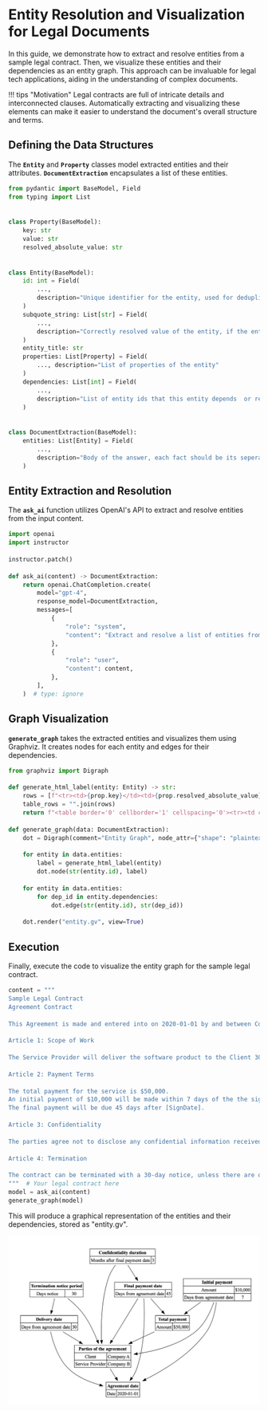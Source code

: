 # Entity Resolution and Visualization for Legal Documents

In this guide, we demonstrate how to extract and resolve entities from a sample legal contract. Then, we visualize these entities and their dependencies as an entity graph. This approach can be invaluable for legal tech applications, aiding in the understanding of complex documents.

!!! tips "Motivation"
    Legal contracts are full of intricate details and interconnected clauses. Automatically extracting and visualizing these elements can make it easier to understand the document's overall structure and terms.

## Defining the Data Structures

The **`Entity`** and **`Property`** classes model extracted entities and their attributes. **`DocumentExtraction`** encapsulates a list of these entities.

```python
from pydantic import BaseModel, Field
from typing import List


class Property(BaseModel):
    key: str
    value: str
    resolved_absolute_value: str


class Entity(BaseModel):
    id: int = Field(
        ...,
        description="Unique identifier for the entity, used for deduplication, design a scheme allows multiple entities",
    )
    subquote_string: List[str] = Field(
        ...,
        description="Correctly resolved value of the entity, if the entity is a reference to another entity, this should be the id of the referenced entity, include a few more words before and after the value to allow for some context to be used in the resolution",
    )
    entity_title: str
    properties: List[Property] = Field(
        ..., description="List of properties of the entity"
    )
    dependencies: List[int] = Field(
        ...,
        description="List of entity ids that this entity depends  or relies on to resolve it",
    )


class DocumentExtraction(BaseModel):
    entities: List[Entity] = Field(
        ...,
        description="Body of the answer, each fact should be its seperate object with a body and a list of sources",
    )
```

## Entity Extraction and Resolution

The **`ask_ai`** function utilizes OpenAI's API to extract and resolve entities from the input content.

```python
import openai
import instructor

instructor.patch()

def ask_ai(content) -> DocumentExtraction:
    return openai.ChatCompletion.create(
        model="gpt-4",
        response_model=DocumentExtraction,
        messages=[
            {
                "role": "system",
                "content": "Extract and resolve a list of entities from the following document:",
            },
            {
                "role": "user",
                "content": content,
            },
        ],
    )  # type: ignore
```

## Graph Visualization

**`generate_graph`** takes the extracted entities and visualizes them using Graphviz. It creates nodes for each entity and edges for their dependencies.

```python
from graphviz import Digraph

def generate_html_label(entity: Entity) -> str:
    rows = [f"<tr><td>{prop.key}</td><td>{prop.resolved_absolute_value}</td></tr>" for prop in entity.properties]
    table_rows = "".join(rows)
    return f"<table border='0' cellborder='1' cellspacing='0'><tr><td colspan='2'><b>{entity.entity_title}</b></td></tr>{table_rows}</table>>"

def generate_graph(data: DocumentExtraction):
    dot = Digraph(comment="Entity Graph", node_attr={"shape": "plaintext"})
    
    for entity in data.entities:
        label = generate_html_label(entity)
        dot.node(str(entity.id), label)
    
    for entity in data.entities:
        for dep_id in entity.dependencies:
            dot.edge(str(entity.id), str(dep_id))
    
    dot.render("entity.gv", view=True)
```

## Execution

Finally, execute the code to visualize the entity graph for the sample legal contract.

```python
content = """
Sample Legal Contract
Agreement Contract

This Agreement is made and entered into on 2020-01-01 by and between Company A ("the Client") and Company B ("the Service Provider").

Article 1: Scope of Work

The Service Provider will deliver the software product to the Client 30 days after the agreement date.

Article 2: Payment Terms

The total payment for the service is $50,000.
An initial payment of $10,000 will be made within 7 days of the the signed date.
The final payment will be due 45 days after [SignDate].

Article 3: Confidentiality

The parties agree not to disclose any confidential information received from the other party for 3 months after the final payment date.

Article 4: Termination

The contract can be terminated with a 30-day notice, unless there are outstanding obligations that must be fulfilled after the [DeliveryDate].
"""  # Your legal contract here
model = ask_ai(content)
generate_graph(model)
```

This will produce a graphical representation of the entities and their dependencies, stored as "entity.gv". 

![Entity Graph](entity_resolution.png)